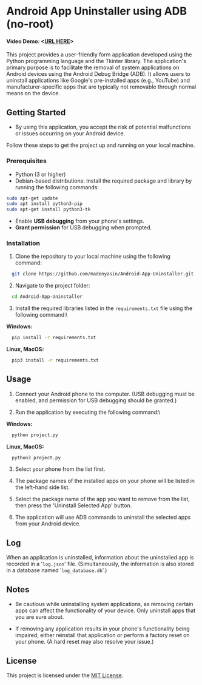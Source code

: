 # Android App Uninstaller using ADB (no-root)
#### Video Demo:  <[URL HERE](https://www.youtube.com/watch?v=3yWtmrhQrGI)>

This project provides a user-friendly form application developed using the Python programming language and the Tkinter library. The application's primary purpose is to facilitate the removal of system applications on Android devices using the Android Debug Bridge (ADB). It allows users to uninstall applications like Google's pre-installed apps (e.g., YouTube) and manufacturer-specific apps that are typically not removable through normal means on the device.

## Getting Started

- By using this application, you accept the risk of potential malfunctions or issues occurring on your Android device.
  
Follow these steps to get the project up and running on your local machine.

### Prerequisites

- Python (3 or higher)
- Debian-based distributions: Install the required package and library by running the following commands:

```bash
sudo apt-get update
sudo apt install python3-pip
sudo apt-get install python3-tk
```

- Enable **USB debugging** from your phone's settings.
- **Grant permission** for USB debugging when prompted.

### Installation

1. Clone the repository to your local machine using the following command:

```bash
  git clone https://github.com/madenyasin/Android-App-Uninstaller.git
```

2. Navigate to the project folder:

```bash
  cd Android-App-Uninstaller
```

3. Install the required libraries listed in the `requirements.txt` file using the following command:\
   
**Windows:**
```bash
  pip install -r requirements.txt
```
**Linux, MacOS:**
```bash
  pip3 install -r requirements.txt
```

## Usage

1. Connect your Android phone to the computer. (USB debugging must be enabled, and permission for USB debugging should be granted.)

2. Run the application by executing the following command:\
   
**Windows:**
```bash
  python project.py
```
**Linux, MacOS:**
```bash
  python3 project.py
```
3. Select your phone from the list first.

4. The package names of the installed apps on your phone will be listed in the left-hand side list. 

5. Select the package name of the app you want to remove from the list, then press the 'Uninstall Selected App' button.

6. The application will use ADB commands to uninstall the selected apps from your Android device.

## Log
When an application is uninstalled, information about the uninstalled app is recorded in a '`log.json`' file. (Simultaneously, the information is also stored in a database named '`log_database.db`'.)
  
## Notes

- Be cautious while uninstalling system applications, as removing certain apps can affect the functionality of your device. Only uninstall apps that you are sure about.
 
- If removing any application results in your phone's functionality being impaired, either reinstall that application or perform a factory reset on your phone. (A hard reset may also resolve your issue.)

## License

This project is licensed under the [MIT License](LICENSE).

